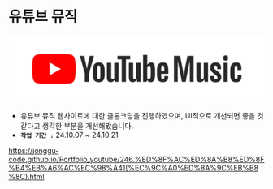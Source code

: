 # 유튜브 뮤직
![스크린샷 2024-01-06 오후 6 14 56](https://github.com/Jonggu-code/Portfolio_youtube/blob/main/img/readme/youtube_Music_logo(patch).png)
- 유튜브 뮤직 웹사이트에 대한 클론코딩을 진행하였으며, UI적으로 개선되면 좋을 것 같다고 생각한 부분을 개선해봤습니다.
- **`작업 기간 :`** 24.10.07 ~ 24.10.21

https://jonggu-code.github.io/Portfolio_youtube/246.%ED%8F%AC%ED%8A%B8%ED%8F%B4%EB%A6%AC%EC%98%A41(%EC%9C%A0%ED%8A%9C%EB%B8%8C).html
